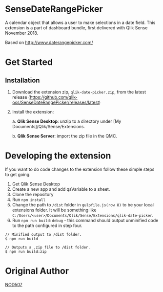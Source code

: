 # SenseDateRangePicker
A calendar object that allows a user to make selections in a date field. This extension is a part of dashboard bundle, first delivered with Qlik Sense November 2018.

Based on http://www.daterangepicker.com/

# Get Started

## Installation
1. Download the extension zip, `qlik-date-picker.zip`, from the latest release (https://github.com/qlik-oss/SenseDateRangePicker/releases/latest)
2. Install the extension:

    a. **Qlik Sense Desktop**: unzip to a directory under [My Documents]/Qlik/Sense/Extensions.
    
    b. **Qlik Sense Server**: import the zip file in the QMC.

# Developing the extension

If you want to do code changes to the extension follow these simple steps to get going.

1. Get Qlik Sense Desktop
1. Create a new app and add qsVariable to a sheet.
2. Clone the repository
3. Run `npm install`
4. Change the path to `/dist` folder in `gulpfile.js(row 8)` to be your local extensions folder. It will be something like `C:/Users/<user>/Documents/Qlik/Sense/Extensions/qlik-date-picker`.
5. Run `npm run build:debug` - this command should output unminified code to the path configured in step four.

```
// Minified output to /dist folder.
$ npm run build
```

```
// Outputs a .zip file to /dist folder.
$ npm run build:zip
```

# Original Author
[NOD507](https://github.com/NOD507)